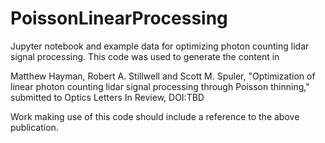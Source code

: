 # PoissonLinearProcessing
Jupyter notebook and example data for optimizing photon counting lidar signal processing.  This code was used to generate the content in 

Matthew Hayman, Robert A. Stillwell and Scott M. Spuler, "Optimization of linear photon counting lidar signal processing through Poisson thinning," submitted to Optics Letters In Review, DOI:TBD

Work making use of this code should include a reference to the above publication.
